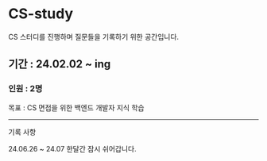 # CS-study
CS 스터디를 진행하며 질문들을 기록하기 위한 공간입니다.

## 기간 : 24.02.02 ~ ing

### 인원 : 2명

목표 : CS 면접을 위한 백엔드 개발자 지식 학습

----- 
기록 사항  

24.06.26 ~ 24.07 한달간 잠시 쉬어갑니다.
